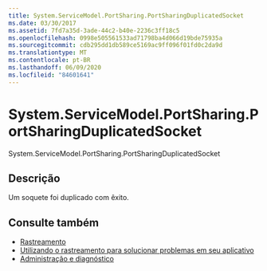 ```yaml
---
title: System.ServiceModel.PortSharing.PortSharingDuplicatedSocket
ms.date: 03/30/2017
ms.assetid: 7fd7a35d-3ade-44c2-b40e-2236c3ff18c5
ms.openlocfilehash: 0998e505561533ad71798ba4d066d19bde75935a
ms.sourcegitcommit: cdb295dd1db589ce5169ac9ff096f01fd0c2da9d
ms.translationtype: MT
ms.contentlocale: pt-BR
ms.lasthandoff: 06/09/2020
ms.locfileid: "84601641"
---
```

# <a name="systemservicemodelportsharingportsharingduplicatedsocket"></a>System.ServiceModel.PortSharing.PortSharingDuplicatedSocket
System.ServiceModel.PortSharing.PortSharingDuplicatedSocket  
  
## <a name="description"></a>Descrição  
 Um soquete foi duplicado com êxito.  
  
## <a name="see-also"></a>Consulte também

- [Rastreamento](index.md)
- [Utilizando o rastreamento para solucionar problemas em seu aplicativo](using-tracing-to-troubleshoot-your-application.md)
- [Administração e diagnóstico](../index.md)
